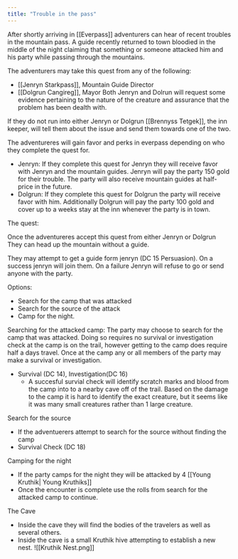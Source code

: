 ```yaml
---
title: "Trouble in the pass"
---
```


After shortly arriving in [[Everpass]] adventurers can hear of recent troubles in the mountain pass. A guide recently returned to town bloodied in the middle of the night claiming that something or someone attacked him and his party while passing through the mountains. 

The adventurers may take this quest from any of the following:
 - [[Jenryn Starkpass]], Mountain Guide Director
 - [[Dolgrun Cangireg]], Mayor
Both Jenryn and Dolrun will request some evidence pertaining to the nature of the creature and assurance that the problem has been dealth with. 

If they do not run into either Jenryn or Dolgrun [[Brennyss Tetgek]], the inn keeper, will tell them about the issue and send them towards one of the two. 

The adventureres will gain favor and perks in everpass depending on who they complete the quest for. 
 - Jenryn: If they complete this quest for Jenryn they will receive favor with Jenryn and the mountain guides. Jenryn will pay the party 150 gold for their trouble. The party will also receive mountain guides at half-price in the future. 
 - Dolgrun: If they complete this quest for Dolgrun the party will receive favor with him. Additionally Dolgrun will pay the party 100 gold and cover up to a weeks stay at the inn whenever the party is in town. 


The quest: 

Once the adventureres accept this quest from either Jenryn or Dolgrun They can head up the mountain without a guide. 

They may attempt to get a guide form jenryn (DC 15 Persuasion). On a success jenryn will join them. On a failure Jenryn will refuse to go or send anyone with the party. 

Options: 
 - Search for the camp that was attacked
 - Search for the source of the attack
 - Camp for the night. 

Searching for the attacked camp:
The party may choose to search for the camp that was attacked. Doing so requires no survival or investigation check at the camp is on the trail, however getting to the camp does require half a days travel. 
Once at the camp any or all members of the party may make a survival or investigation.
- Survival (DC 14),  Investigation(DC 16)
	- A succesful survial check will identify scratch marks and blood from the camp into to a nearby cave off of the trail. Based on the damage to the camp it is hard to identify the exact creature, but it seems like it was many small creatures rather than 1 large creature. 

Search for the source
- If the adventuerers attempt to search for the source without finding the camp
- Survival Check (DC 18)

Camping for the night
- If the party camps for the night they will be attacked by 4 [[Young Kruthik| Young Kruthiks]]
- Once the encounter is complete use the rolls from search for the attacked camp to continue. 

The Cave
 - Inside the cave they will find the bodies of the travelers as well as several others. 
 - Inside the cave is a small Kruthik hive attempting to establish a new nest. 
![[Kruthik Nest.png]]